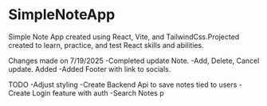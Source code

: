 # SimpleNoteApp

Simple Note App created using React, Vite, and TailwindCss.Projected created to learn, practice, and test React skills and abilities.


Changes made on 7/19/2025
-Completed update Note.
-Add, Delete, Cancel update. Added
-Added Footer with link to socials.

TODO
-Adjust styling
-Create Backend Api to save notes tied to users
-Create Login feature with auth
-Search Notes
p   